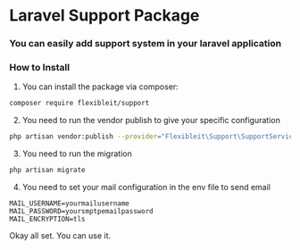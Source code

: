 # Laravel Support Package

### You can easily add support system in your laravel application

### How to Install

1. You can install the package via composer:

``` bash 
composer require flexibleit/support
```

2. You need to run the vendor publish to give your specific configuration

``` bash 
php artisan vendor:publish --provider="Flexibleit\Support\SupportServiceProvider"
```

3. You need to run the migration

``` bash
php artisan migrate
```

4. You need to set your mail configuration in the env file to send email

```
MAIL_USERNAME=yourmailusername
MAIL_PASSWORD=yoursmptpemailpassword
MAIL_ENCRYPTION=tls
```

Okay all set. You can use it.